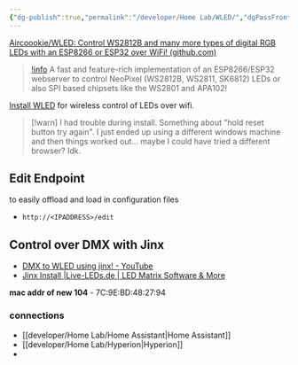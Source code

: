 ```yaml
---
{"dg-publish":true,"permalink":"/developer/Home Lab/WLED/","dgPassFrontmatter":true}
---
```


[Aircoookie/WLED: Control WS2812B and many more types of digital RGB LEDs with an ESP8266 or ESP32 over WiFi! (github.com)](https://github.com/Aircoookie/WLED)

> [!info](https://github.com/Aircoookie/WLED)
> A fast and feature-rich implementation of an ESP8266/ESP32 webserver to control NeoPixel (WS2812B, WS2811, SK6812) LEDs or also SPI based chipsets like the WS2801 and APA102!

[Install WLED](https://install.wled.me/) for wireless control of LEDs over wifi. 

> [!warn] I had trouble during install. Something about "hold reset button try again". I just ended up using a different windows machine and then things worked out... maybe I could have tried a different browser? Idk.

## Edit Endpoint
to easily offload and load in configuration files
- `http://<IPADDRESS>/edit`

## Control over DMX with Jinx
- [DMX to WLED using jinx! - YouTube](https://www.youtube.com/watch?v=K3qnVgu3Txc&t=10s)
- [Jinx Install |Live-LEDs.de | LED Matrix Software & More](http://www.live-leds.de/)

**mac addr of new 104** -  7C:9E:BD:48:27:94

### connections
- [[developer/Home Lab/Home Assistant\|Home Assistant]]
- [[developer/Home Lab/Hyperion\|Hyperion]]
- 